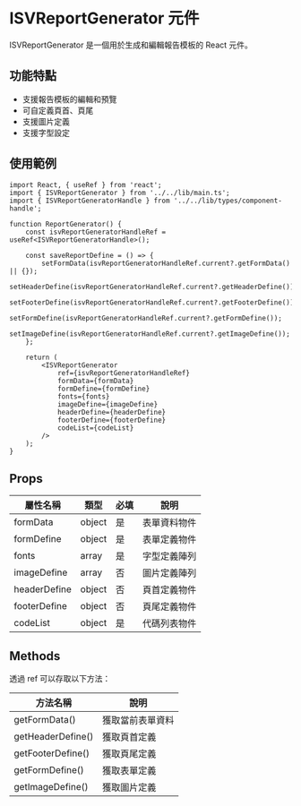 # ISVReportGenerator 元件

ISVReportGenerator 是一個用於生成和編輯報告模板的 React 元件。

## 功能特點

-   支援報告模板的編輯和預覽
-   可自定義頁首、頁尾
-   支援圖片定義
-   支援字型設定

## 使用範例

```tsx
import React, { useRef } from 'react';
import { ISVReportGenerator } from '../../lib/main.ts';
import { ISVReportGeneratorHandle } from '../../lib/types/component-handle';

function ReportGenerator() {
	const isvReportGeneratorHandleRef = useRef<ISVReportGeneratorHandle>();

	const saveReportDefine = () => {
		setFormData(isvReportGeneratorHandleRef.current?.getFormData() || {});
		setHeaderDefine(isvReportGeneratorHandleRef.current?.getHeaderDefine());
		setFooterDefine(isvReportGeneratorHandleRef.current?.getFooterDefine());
		setFormDefine(isvReportGeneratorHandleRef.current?.getFormDefine());
		setImageDefine(isvReportGeneratorHandleRef.current?.getImageDefine());
	};

	return (
		<ISVReportGenerator
			ref={isvReportGeneratorHandleRef}
			formData={formData}
			formDefine={formDefine}
			fonts={fonts}
			imageDefine={imageDefine}
			headerDefine={headerDefine}
			footerDefine={footerDefine}
			codeList={codeList}
		/>
	);
}
```

## Props

| 屬性名稱     | 類型   | 必填 | 說明         |
| ------------ | ------ | ---- | ------------ |
| formData     | object | 是   | 表單資料物件 |
| formDefine   | object | 是   | 表單定義物件 |
| fonts        | array  | 是   | 字型定義陣列 |
| imageDefine  | array  | 否   | 圖片定義陣列 |
| headerDefine | object | 否   | 頁首定義物件 |
| footerDefine | object | 否   | 頁尾定義物件 |
| codeList     | object | 是   | 代碼列表物件 |

## Methods

透過 ref 可以存取以下方法：

| 方法名稱          | 說明             |
| ----------------- | ---------------- |
| getFormData()     | 獲取當前表單資料 |
| getHeaderDefine() | 獲取頁首定義     |
| getFooterDefine() | 獲取頁尾定義     |
| getFormDefine()   | 獲取表單定義     |
| getImageDefine()  | 獲取圖片定義     |

